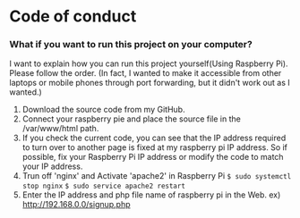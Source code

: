 # Code of conduct

### What if you want to run this project on your computer?

I want to explain how you can run this project yourself(Using Raspberry Pi). Please follow the order.
(In fact, I wanted to make it accessible from other laptops or mobile phones through port forwarding, but it didn't work out as I wanted.)

1. Download the source code from my GitHub.
2. Connect your raspberry pie and place the source file in the /var/www/html path.
3. If you check the current code, you can see that the IP address required to turn over to another page is fixed at my raspberry pi IP address. So if possible, fix your Raspberry Pi IP address or modify the code to match your IP address.
4. Trun off 'nginx' and Activate 'apache2' in Raspberry Pi
` $ sudo systemctl stop nginx `
` $ sudo service apache2 restart `
5. Enter the IP address and php file name of raspberry pi in the Web.
ex) http://192.168.0.0/signup.php
